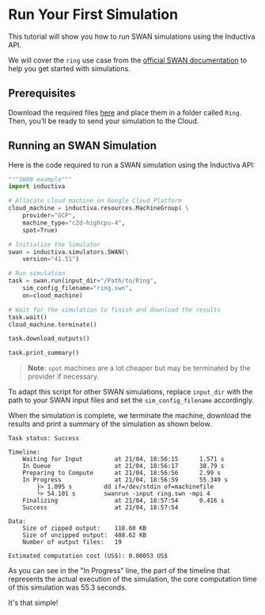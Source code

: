 # Run Your First Simulation
This tutorial will show you how to run SWAN simulations using the Inductiva API. 

We will cover the `ring` use case from the [official SWAN documentation](https://swanmodel.sourceforge.io/download/download.htm) to help you get started with simulations.

## Prerequisites
Download the required files [here](https://swanmodel.sourceforge.io/download/zip/ring.tar.gz) and place them in a folder called `Ring`. Then, you’ll be ready to send your simulation to the Cloud.

## Running an SWAN Simulation
Here is the code required to run a SWAN simulation using the Inductiva API:

```python
"""SWAN example"""
import inductiva

# Allocate cloud machine on Google Cloud Platform
cloud_machine = inductiva.resources.MachineGroup( \
    provider="GCP",
    machine_type="c2d-highcpu-4",
	spot=True)

# Initialize the Simulator
swan = inductiva.simulators.SWAN(\
    version="41.51")

# Run simulation
task = swan.run(input_dir="/Path/to/Ring",
    sim_config_filename="ring.swn",
    on=cloud_machine)

# Wait for the simulation to finish and download the results
task.wait()
cloud_machine.terminate()

task.download_outputs()

task.print_summary()
```

> **Note**: `spot` machines are a lot cheaper but may be terminated by the provider if necessary.

To adapt this script for other SWAN simulations, replace `input_dir` with the
path to your SWAN input files and set the `sim_config_filename` accordingly.

When the simulation is complete, we terminate the machine, download the results and print a summary of the simulation as shown below.

```
Task status: Success

Timeline:
	Waiting for Input         at 21/04, 18:56:15      1.571 s
	In Queue                  at 21/04, 18:56:17      38.79 s
	Preparing to Compute      at 21/04, 18:56:56      2.99 s
	In Progress               at 21/04, 18:56:59      55.349 s
		├> 1.095 s         dd if=/dev/stdin of=machinefile
		└> 54.101 s        swanrun -input ring.swn -mpi 4
	Finalizing                at 21/04, 18:57:54      0.416 s
	Success                   at 21/04, 18:57:54      

Data:
	Size of zipped output:    118.60 KB
	Size of unzipped output:  488.62 KB
	Number of output files:   19

Estimated computation cost (US$): 0.00053 US$
```

As you can see in the "In Progress" line, the part of the timeline that represents the actual execution of the simulation, 
the core computation time of this simulation was 55.3 seconds.

It's that simple!
